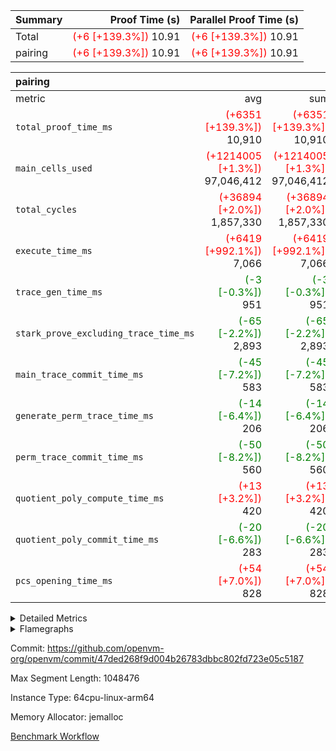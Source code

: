 | Summary | Proof Time (s) | Parallel Proof Time (s) |
|:---|---:|---:|
| Total | <span style='color: red'>(+6 [+139.3%])</span> 10.91 | <span style='color: red'>(+6 [+139.3%])</span> 10.91 |
| pairing | <span style='color: red'>(+6 [+139.3%])</span> 10.91 | <span style='color: red'>(+6 [+139.3%])</span> 10.91 |


| pairing |||||
|:---|---:|---:|---:|---:|
|metric|avg|sum|max|min|
| `total_proof_time_ms ` | <span style='color: red'>(+6351 [+139.3%])</span> 10,910 | <span style='color: red'>(+6351 [+139.3%])</span> 10,910 | <span style='color: red'>(+6351 [+139.3%])</span> 10,910 | <span style='color: red'>(+6351 [+139.3%])</span> 10,910 |
| `main_cells_used     ` | <span style='color: red'>(+1214005 [+1.3%])</span> 97,046,412 | <span style='color: red'>(+1214005 [+1.3%])</span> 97,046,412 | <span style='color: red'>(+1214005 [+1.3%])</span> 97,046,412 | <span style='color: red'>(+1214005 [+1.3%])</span> 97,046,412 |
| `total_cycles        ` | <span style='color: red'>(+36894 [+2.0%])</span> 1,857,330 | <span style='color: red'>(+36894 [+2.0%])</span> 1,857,330 | <span style='color: red'>(+36894 [+2.0%])</span> 1,857,330 | <span style='color: red'>(+36894 [+2.0%])</span> 1,857,330 |
| `execute_time_ms     ` | <span style='color: red'>(+6419 [+992.1%])</span> 7,066 | <span style='color: red'>(+6419 [+992.1%])</span> 7,066 | <span style='color: red'>(+6419 [+992.1%])</span> 7,066 | <span style='color: red'>(+6419 [+992.1%])</span> 7,066 |
| `trace_gen_time_ms   ` | <span style='color: green'>(-3 [-0.3%])</span> 951 | <span style='color: green'>(-3 [-0.3%])</span> 951 | <span style='color: green'>(-3 [-0.3%])</span> 951 | <span style='color: green'>(-3 [-0.3%])</span> 951 |
| `stark_prove_excluding_trace_time_ms` | <span style='color: green'>(-65 [-2.2%])</span> 2,893 | <span style='color: green'>(-65 [-2.2%])</span> 2,893 | <span style='color: green'>(-65 [-2.2%])</span> 2,893 | <span style='color: green'>(-65 [-2.2%])</span> 2,893 |
| `main_trace_commit_time_ms` | <span style='color: green'>(-45 [-7.2%])</span> 583 | <span style='color: green'>(-45 [-7.2%])</span> 583 | <span style='color: green'>(-45 [-7.2%])</span> 583 | <span style='color: green'>(-45 [-7.2%])</span> 583 |
| `generate_perm_trace_time_ms` | <span style='color: green'>(-14 [-6.4%])</span> 206 | <span style='color: green'>(-14 [-6.4%])</span> 206 | <span style='color: green'>(-14 [-6.4%])</span> 206 | <span style='color: green'>(-14 [-6.4%])</span> 206 |
| `perm_trace_commit_time_ms` | <span style='color: green'>(-50 [-8.2%])</span> 560 | <span style='color: green'>(-50 [-8.2%])</span> 560 | <span style='color: green'>(-50 [-8.2%])</span> 560 | <span style='color: green'>(-50 [-8.2%])</span> 560 |
| `quotient_poly_compute_time_ms` | <span style='color: red'>(+13 [+3.2%])</span> 420 | <span style='color: red'>(+13 [+3.2%])</span> 420 | <span style='color: red'>(+13 [+3.2%])</span> 420 | <span style='color: red'>(+13 [+3.2%])</span> 420 |
| `quotient_poly_commit_time_ms` | <span style='color: green'>(-20 [-6.6%])</span> 283 | <span style='color: green'>(-20 [-6.6%])</span> 283 | <span style='color: green'>(-20 [-6.6%])</span> 283 | <span style='color: green'>(-20 [-6.6%])</span> 283 |
| `pcs_opening_time_ms ` | <span style='color: red'>(+54 [+7.0%])</span> 828 | <span style='color: red'>(+54 [+7.0%])</span> 828 | <span style='color: red'>(+54 [+7.0%])</span> 828 | <span style='color: red'>(+54 [+7.0%])</span> 828 |



<details>
<summary>Detailed Metrics</summary>

| group | num_segments | keygen_time_ms | commit_exe_time_ms |
| --- | --- | --- | --- |
| pairing | 1 | 1,082 | 10 | 

| group | air_name | quotient_deg | interactions | constraints |
| --- | --- | --- | --- | --- |
| pairing | AccessAdapterAir<16> | 2 | 5 | 12 | 
| pairing | AccessAdapterAir<2> | 2 | 5 | 12 | 
| pairing | AccessAdapterAir<32> | 2 | 5 | 12 | 
| pairing | AccessAdapterAir<4> | 2 | 5 | 12 | 
| pairing | AccessAdapterAir<8> | 2 | 5 | 12 | 
| pairing | BitwiseOperationLookupAir<8> | 2 | 2 | 4 | 
| pairing | KeccakVmAir | 2 | 321 | 4,513 | 
| pairing | MemoryMerkleAir<8> | 2 | 4 | 39 | 
| pairing | PersistentBoundaryAir<8> | 2 | 3 | 7 | 
| pairing | PhantomAir | 2 | 3 | 5 | 
| pairing | Poseidon2PeripheryAir<BabyBearParameters>, 1> | 2 | 1 | 286 | 
| pairing | ProgramAir | 1 | 1 | 4 | 
| pairing | RangeTupleCheckerAir<2> | 1 | 1 | 4 | 
| pairing | Rv32HintStoreAir | 2 | 18 | 28 | 
| pairing | VariableRangeCheckerAir | 1 | 1 | 4 | 
| pairing | VmAirWrapper<Rv32BaseAluAdapterAir, BaseAluCoreAir<4, 8> | 2 | 20 | 37 | 
| pairing | VmAirWrapper<Rv32BaseAluAdapterAir, LessThanCoreAir<4, 8> | 2 | 18 | 40 | 
| pairing | VmAirWrapper<Rv32BaseAluAdapterAir, ShiftCoreAir<4, 8> | 2 | 24 | 91 | 
| pairing | VmAirWrapper<Rv32BranchAdapterAir, BranchEqualCoreAir<4> | 2 | 11 | 20 | 
| pairing | VmAirWrapper<Rv32BranchAdapterAir, BranchLessThanCoreAir<4, 8> | 2 | 13 | 35 | 
| pairing | VmAirWrapper<Rv32CondRdWriteAdapterAir, Rv32JalLuiCoreAir> | 2 | 10 | 18 | 
| pairing | VmAirWrapper<Rv32IsEqualModAdapterAir<2, 1, 32, 32>, ModularIsEqualCoreAir<32, 4, 8> | 2 | 25 | 225 | 
| pairing | VmAirWrapper<Rv32JalrAdapterAir, Rv32JalrCoreAir> | 2 | 16 | 20 | 
| pairing | VmAirWrapper<Rv32LoadStoreAdapterAir, LoadSignExtendCoreAir<4, 8> | 2 | 18 | 33 | 
| pairing | VmAirWrapper<Rv32LoadStoreAdapterAir, LoadStoreCoreAir<4> | 2 | 17 | 40 | 
| pairing | VmAirWrapper<Rv32MultAdapterAir, DivRemCoreAir<4, 8> | 2 | 25 | 84 | 
| pairing | VmAirWrapper<Rv32MultAdapterAir, MulHCoreAir<4, 8> | 2 | 24 | 31 | 
| pairing | VmAirWrapper<Rv32MultAdapterAir, MultiplicationCoreAir<4, 8> | 2 | 19 | 19 | 
| pairing | VmAirWrapper<Rv32RdWriteAdapterAir, Rv32AuipcCoreAir> | 2 | 12 | 14 | 
| pairing | VmAirWrapper<Rv32VecHeapAdapterAir<1, 2, 2, 32, 32>, FieldExpressionCoreAir> | 2 | 415 | 480 | 
| pairing | VmAirWrapper<Rv32VecHeapAdapterAir<2, 1, 1, 32, 32>, FieldExpressionCoreAir> | 2 | 158 | 190 | 
| pairing | VmAirWrapper<Rv32VecHeapAdapterAir<2, 2, 2, 32, 32>, FieldExpressionCoreAir> | 2 | 428 | 457 | 
| pairing | VmConnectorAir | 2 | 5 | 11 | 

| group | air_name | dsl_ir | opcode | segment | cells_used |
| --- | --- | --- | --- | --- | --- |
| pairing | <Rv32BaseAluAdapterAir,BaseAluCoreAir<4, 8>> |  | ADD | 0 | 17,143,776 | 
| pairing | <Rv32BaseAluAdapterAir,BaseAluCoreAir<4, 8>> |  | AND | 0 | 4,373,064 | 
| pairing | <Rv32BaseAluAdapterAir,BaseAluCoreAir<4, 8>> |  | OR | 0 | 723,132 | 
| pairing | <Rv32BaseAluAdapterAir,BaseAluCoreAir<4, 8>> |  | SUB | 0 | 68,544 | 
| pairing | <Rv32BaseAluAdapterAir,LessThanCoreAir<4, 8>> |  | SLTU | 0 | 1,448,735 | 
| pairing | <Rv32BaseAluAdapterAir,ShiftCoreAir<4, 8>> |  | SLL | 0 | 79,977 | 
| pairing | <Rv32BaseAluAdapterAir,ShiftCoreAir<4, 8>> |  | SRL | 0 | 4,240 | 
| pairing | <Rv32BranchAdapterAir,BranchEqualCoreAir<4>> |  | BEQ | 0 | 1,504,984 | 
| pairing | <Rv32BranchAdapterAir,BranchEqualCoreAir<4>> |  | BNE | 0 | 2,074,228 | 
| pairing | <Rv32BranchAdapterAir,BranchLessThanCoreAir<4, 8>> |  | BGEU | 0 | 71,616 | 
| pairing | <Rv32BranchAdapterAir,BranchLessThanCoreAir<4, 8>> |  | BLT | 0 | 6,208 | 
| pairing | <Rv32BranchAdapterAir,BranchLessThanCoreAir<4, 8>> |  | BLTU | 0 | 3,805,952 | 
| pairing | <Rv32CondRdWriteAdapterAir,Rv32JalLuiCoreAir> |  | JAL | 0 | 18,054 | 
| pairing | <Rv32CondRdWriteAdapterAir,Rv32JalLuiCoreAir> |  | LUI | 0 | 76,896 | 
| pairing | <Rv32IsEqualModAdapterAir<2, 1, 32, 32>,ModularIsEqualCoreAir<32, 4, 8>> |  | IS_EQ | 0 | 2,822 | 
| pairing | <Rv32IsEqualModAdapterAir<2, 1, 32, 32>,ModularIsEqualCoreAir<32, 4, 8>> |  | SETUP_ISEQ | 0 | 166 | 
| pairing | <Rv32JalrAdapterAir,Rv32JalrCoreAir> |  | JALR | 0 | 1,181,852 | 
| pairing | <Rv32LoadStoreAdapterAir,LoadStoreCoreAir<4>> |  | LOADBU | 0 | 62,320 | 
| pairing | <Rv32LoadStoreAdapterAir,LoadStoreCoreAir<4>> |  | LOADW | 0 | 17,651,402 | 
| pairing | <Rv32LoadStoreAdapterAir,LoadStoreCoreAir<4>> |  | STOREB | 0 | 115,292 | 
| pairing | <Rv32LoadStoreAdapterAir,LoadStoreCoreAir<4>> |  | STOREW | 0 | 17,147,963 | 
| pairing | <Rv32MultAdapterAir,MulHCoreAir<4, 8>> |  | MULHU | 0 | 6,084 | 
| pairing | <Rv32MultAdapterAir,MultiplicationCoreAir<4, 8>> |  | MUL | 0 | 12,772 | 
| pairing | <Rv32RdWriteAdapterAir,Rv32AuipcCoreAir> |  | AUIPC | 0 | 422,120 | 
| pairing | <Rv32VecHeapAdapterAir<2, 1, 1, 32, 32>,FieldExpressionCoreAir> |  | ModularAddSub | 0 | 7,363 | 
| pairing | <Rv32VecHeapAdapterAir<2, 1, 1, 32, 32>,FieldExpressionCoreAir> |  | ModularMulDiv | 0 | 189,097 | 
| pairing | <Rv32VecHeapAdapterAir<2, 2, 2, 32, 32>,FieldExpressionCoreAir> |  | Fp2AddSub | 0 | 2,387,061 | 
| pairing | <Rv32VecHeapAdapterAir<2, 2, 2, 32, 32>,FieldExpressionCoreAir> |  | Fp2MulDiv | 0 | 4,161,878 | 
| pairing | PhantomAir |  | PHANTOM | 0 | 6 | 
| pairing | Rv32HintStoreAir |  | HINT_BUFFER | 0 | 6,144 | 

| group | air_name | segment | rows | prep_cols | perm_cols | main_cols | cells |
| --- | --- | --- | --- | --- | --- | --- | --- |
| pairing | AccessAdapterAir<16> | 0 | 262,144 |  | 16 | 25 | 10,747,904 | 
| pairing | AccessAdapterAir<32> | 0 | 131,072 |  | 16 | 41 | 7,471,104 | 
| pairing | AccessAdapterAir<4> | 0 | 64 |  | 16 | 13 | 1,856 | 
| pairing | AccessAdapterAir<8> | 0 | 524,288 |  | 16 | 17 | 17,301,504 | 
| pairing | BitwiseOperationLookupAir<8> | 0 | 65,536 | 3 | 8 | 2 | 655,360 | 
| pairing | KeccakVmAir | 0 | 1 |  | 1,056 | 3,163 | 4,219 | 
| pairing | MemoryMerkleAir<8> | 0 | 32,768 |  | 16 | 32 | 1,572,864 | 
| pairing | PersistentBoundaryAir<8> | 0 | 32,768 |  | 12 | 20 | 1,048,576 | 
| pairing | PhantomAir | 0 | 1 |  | 12 | 6 | 18 | 
| pairing | Poseidon2PeripheryAir<BabyBearParameters>, 1> | 0 | 32,768 |  | 8 | 300 | 10,092,544 | 
| pairing | ProgramAir | 0 | 32,768 |  | 8 | 10 | 589,824 | 
| pairing | RangeTupleCheckerAir<2> | 0 | 524,288 | 2 | 8 | 1 | 4,718,592 | 
| pairing | Rv32HintStoreAir | 0 | 256 |  | 44 | 32 | 19,456 | 
| pairing | VariableRangeCheckerAir | 0 | 262,144 | 2 | 8 | 1 | 2,359,296 | 
| pairing | VmAirWrapper<Rv32BaseAluAdapterAir, BaseAluCoreAir<4, 8> | 0 | 1,048,576 |  | 52 | 36 | 92,274,688 | 
| pairing | VmAirWrapper<Rv32BaseAluAdapterAir, LessThanCoreAir<4, 8> | 0 | 65,536 |  | 40 | 37 | 5,046,272 | 
| pairing | VmAirWrapper<Rv32BaseAluAdapterAir, ShiftCoreAir<4, 8> | 0 | 2,048 |  | 52 | 53 | 215,040 | 
| pairing | VmAirWrapper<Rv32BranchAdapterAir, BranchEqualCoreAir<4> | 0 | 262,144 |  | 28 | 26 | 14,155,776 | 
| pairing | VmAirWrapper<Rv32BranchAdapterAir, BranchLessThanCoreAir<4, 8> | 0 | 131,072 |  | 32 | 32 | 8,388,608 | 
| pairing | VmAirWrapper<Rv32CondRdWriteAdapterAir, Rv32JalLuiCoreAir> | 0 | 8,192 |  | 28 | 18 | 376,832 | 
| pairing | VmAirWrapper<Rv32IsEqualModAdapterAir<2, 1, 32, 32>, ModularIsEqualCoreAir<32, 4, 8> | 0 | 32 |  | 56 | 166 | 7,104 | 
| pairing | VmAirWrapper<Rv32JalrAdapterAir, Rv32JalrCoreAir> | 0 | 65,536 |  | 36 | 28 | 4,194,304 | 
| pairing | VmAirWrapper<Rv32LoadStoreAdapterAir, LoadStoreCoreAir<4> | 0 | 1,048,576 |  | 52 | 41 | 97,517,568 | 
| pairing | VmAirWrapper<Rv32MultAdapterAir, MulHCoreAir<4, 8> | 0 | 256 |  | 72 | 39 | 28,416 | 
| pairing | VmAirWrapper<Rv32MultAdapterAir, MultiplicationCoreAir<4, 8> | 0 | 512 |  | 52 | 31 | 42,496 | 
| pairing | VmAirWrapper<Rv32RdWriteAdapterAir, Rv32AuipcCoreAir> | 0 | 32,768 |  | 28 | 20 | 1,572,864 | 
| pairing | VmAirWrapper<Rv32VecHeapAdapterAir<2, 1, 1, 32, 32>, FieldExpressionCoreAir> | 0 | 1,024 |  | 320 | 263 | 596,992 | 
| pairing | VmAirWrapper<Rv32VecHeapAdapterAir<2, 2, 2, 32, 32>, FieldExpressionCoreAir> | 0 | 16,384 |  | 604 | 497 | 18,038,784 | 
| pairing | VmConnectorAir | 0 | 2 | 1 | 16 | 5 | 42 | 

| group | chip_name | segment | rows_used |
| --- | --- | --- | --- |
| pairing | <Rv32BaseAluAdapterAir,BaseAluCoreAir<4, 8>> | 0 | 619,681 | 
| pairing | <Rv32BaseAluAdapterAir,LessThanCoreAir<4, 8>> | 0 | 39,155 | 
| pairing | <Rv32BaseAluAdapterAir,ShiftCoreAir<4, 8>> | 0 | 1,589 | 
| pairing | <Rv32BranchAdapterAir,BranchEqualCoreAir<4>> | 0 | 137,662 | 
| pairing | <Rv32BranchAdapterAir,BranchLessThanCoreAir<4, 8>> | 0 | 121,368 | 
| pairing | <Rv32CondRdWriteAdapterAir,Rv32JalLuiCoreAir> | 0 | 5,275 | 
| pairing | <Rv32IsEqualModAdapterAir<2, 1, 32, 32>,ModularIsEqualCoreAir<32, 4, 8>> | 0 | 18 | 
| pairing | <Rv32JalrAdapterAir,Rv32JalrCoreAir> | 0 | 42,209 | 
| pairing | <Rv32LoadStoreAdapterAir,LoadStoreCoreAir<4>> | 0 | 853,097 | 
| pairing | <Rv32MultAdapterAir,MulHCoreAir<4, 8>> | 0 | 156 | 
| pairing | <Rv32MultAdapterAir,MultiplicationCoreAir<4, 8>> | 0 | 412 | 
| pairing | <Rv32RdWriteAdapterAir,Rv32AuipcCoreAir> | 0 | 21,107 | 
| pairing | <Rv32VecHeapAdapterAir<2, 1, 1, 32, 32>,FieldExpressionCoreAir> | 0 | 719 | 
| pairing | <Rv32VecHeapAdapterAir<2, 2, 2, 32, 32>,FieldExpressionCoreAir> | 0 | 8,374 | 
| pairing | AccessAdapter<16> | 0 | 194,328 | 
| pairing | AccessAdapter<32> | 0 | 97,184 | 
| pairing | AccessAdapter<4> | 0 | 34 | 
| pairing | AccessAdapter<8> | 0 | 392,946 | 
| pairing | Arc<BabyBearParameters>, 1> | 0 | 18,666 | 
| pairing | BitwiseOperationLookupAir<8> | 0 | 65,536 | 
| pairing | Boundary | 0 | 21,522 | 
| pairing | Merkle | 0 | 23,098 | 
| pairing | PhantomAir | 0 | 1 | 
| pairing | ProgramChip | 0 | 22,309 | 
| pairing | RangeTupleCheckerAir<2> | 0 | 524,288 | 
| pairing | Rv32HintStoreAir | 0 | 192 | 
| pairing | VariableRangeCheckerAir | 0 | 262,144 | 
| pairing | VmConnectorAir | 0 | 2 | 

| group | dsl_ir | opcode | segment | frequency |
| --- | --- | --- | --- | --- |
| pairing |  | ADD | 0 | 476,216 | 
| pairing |  | AND | 0 | 121,474 | 
| pairing |  | AUIPC | 0 | 21,107 | 
| pairing |  | BEQ | 0 | 57,884 | 
| pairing |  | BGEU | 0 | 2,238 | 
| pairing |  | BLT | 0 | 194 | 
| pairing |  | BLTU | 0 | 118,936 | 
| pairing |  | BNE | 0 | 79,778 | 
| pairing |  | Fp2AddSub | 0 | 6,469 | 
| pairing |  | Fp2MulDiv | 0 | 8,374 | 
| pairing |  | HINT_BUFFER | 0 | 1 | 
| pairing |  | IS_EQ | 0 | 17 | 
| pairing |  | JAL | 0 | 1,003 | 
| pairing |  | JALR | 0 | 42,209 | 
| pairing |  | LOADBU | 0 | 1,520 | 
| pairing |  | LOADW | 0 | 430,522 | 
| pairing |  | LUI | 0 | 4,272 | 
| pairing |  | MUL | 0 | 412 | 
| pairing |  | MULHU | 0 | 156 | 
| pairing |  | ModularAddSub | 0 | 37 | 
| pairing |  | ModularMulDiv | 0 | 719 | 
| pairing |  | OR | 0 | 20,087 | 
| pairing |  | PHANTOM | 0 | 1 | 
| pairing |  | SETUP_ISEQ | 0 | 1 | 
| pairing |  | SLL | 0 | 1,509 | 
| pairing |  | SLTU | 0 | 39,155 | 
| pairing |  | SRL | 0 | 80 | 
| pairing |  | STOREB | 0 | 2,812 | 
| pairing |  | STOREW | 0 | 418,243 | 
| pairing |  | SUB | 0 | 1,904 | 

| group | segment | trace_gen_time_ms | total_proof_time_ms | total_cycles | total_cells | stark_prove_excluding_trace_time_ms | quotient_poly_compute_time_ms | quotient_poly_commit_time_ms | perm_trace_commit_time_ms | pcs_opening_time_ms | main_trace_commit_time_ms | main_cells_used | generate_perm_trace_time_ms | execute_time_ms |
| --- | --- | --- | --- | --- | --- | --- | --- | --- | --- | --- | --- | --- | --- | --- |
| pairing | 0 | 951 | 10,910 | 1,857,330 | 304,937,591 | 2,893 | 420 | 283 | 560 | 828 | 583 | 97,046,412 | 206 | 7,066 | 

| group | segment | trace_height_constraint | weighted_sum | threshold |
| --- | --- | --- | --- | --- |
| pairing | 0 | 0 | 5,382,344 | 2,013,265,921 | 
| pairing | 0 | 1 | 18,152,794 | 2,013,265,921 | 
| pairing | 0 | 2 | 2,691,172 | 2,013,265,921 | 
| pairing | 0 | 3 | 25,000,286 | 2,013,265,921 | 
| pairing | 0 | 4 | 131,072 | 2,013,265,921 | 
| pairing | 0 | 5 | 65,536 | 2,013,265,921 | 
| pairing | 0 | 6 | 6,016,330 | 2,013,265,921 | 
| pairing | 0 | 7 | 4,096 | 2,013,265,921 | 
| pairing | 0 | 8 | 58,426,670 | 2,013,265,921 | 

</details>


<details>
<summary>Flamegraphs</summary>

[![](https://openvm-public-data-sandbox-us-east-1.s3.us-east-1.amazonaws.com/benchmark/github/flamegraphs/pairing-47ded268f9d004b26783dbbc802fd723e05c5187/pairing-pairing.dsl_ir.opcode.air_name.cells_used.reverse.svg)](https://openvm-public-data-sandbox-us-east-1.s3.us-east-1.amazonaws.com/benchmark/github/flamegraphs/pairing-47ded268f9d004b26783dbbc802fd723e05c5187/pairing-pairing.dsl_ir.opcode.air_name.cells_used.reverse.svg)
[![](https://openvm-public-data-sandbox-us-east-1.s3.us-east-1.amazonaws.com/benchmark/github/flamegraphs/pairing-47ded268f9d004b26783dbbc802fd723e05c5187/pairing-pairing.dsl_ir.opcode.air_name.cells_used.svg)](https://openvm-public-data-sandbox-us-east-1.s3.us-east-1.amazonaws.com/benchmark/github/flamegraphs/pairing-47ded268f9d004b26783dbbc802fd723e05c5187/pairing-pairing.dsl_ir.opcode.air_name.cells_used.svg)
[![](https://openvm-public-data-sandbox-us-east-1.s3.us-east-1.amazonaws.com/benchmark/github/flamegraphs/pairing-47ded268f9d004b26783dbbc802fd723e05c5187/pairing-pairing.dsl_ir.opcode.frequency.reverse.svg)](https://openvm-public-data-sandbox-us-east-1.s3.us-east-1.amazonaws.com/benchmark/github/flamegraphs/pairing-47ded268f9d004b26783dbbc802fd723e05c5187/pairing-pairing.dsl_ir.opcode.frequency.reverse.svg)
[![](https://openvm-public-data-sandbox-us-east-1.s3.us-east-1.amazonaws.com/benchmark/github/flamegraphs/pairing-47ded268f9d004b26783dbbc802fd723e05c5187/pairing-pairing.dsl_ir.opcode.frequency.svg)](https://openvm-public-data-sandbox-us-east-1.s3.us-east-1.amazonaws.com/benchmark/github/flamegraphs/pairing-47ded268f9d004b26783dbbc802fd723e05c5187/pairing-pairing.dsl_ir.opcode.frequency.svg)

</details>

Commit: https://github.com/openvm-org/openvm/commit/47ded268f9d004b26783dbbc802fd723e05c5187

Max Segment Length: 1048476

Instance Type: 64cpu-linux-arm64

Memory Allocator: jemalloc

[Benchmark Workflow](https://github.com/openvm-org/openvm/actions/runs/15246722467)
